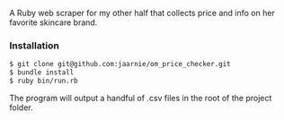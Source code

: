 A Ruby web scraper for my other half that collects price and info on her favorite skincare brand.

### Installation


```sh
$ git clone git@github.com:jaarnie/om_price_checker.git
$ bundle install
$ ruby bin/run.rb
```

The program will output a handful of .csv files in the root of the project folder.
